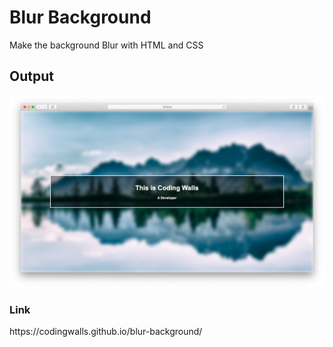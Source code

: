 # Blur Background
Make the background Blur with HTML and CSS

<h2>Output</h2>
<img src="https://github.com/codingwalls/blur-background/blob/main/Output.png" />


<h3>Link</h3>
https://codingwalls.github.io/blur-background/
